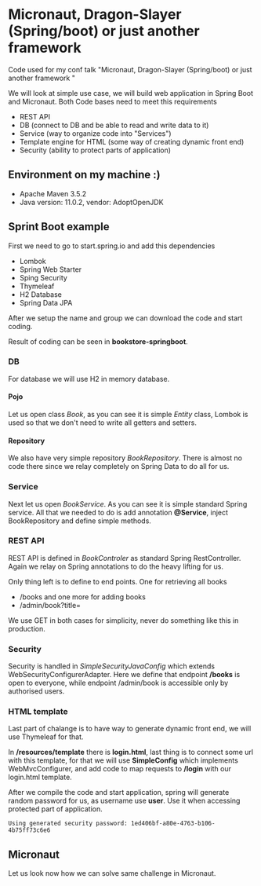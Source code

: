 # Micronaut, Dragon-Slayer (Spring/boot) or just another framework
Code used for my conf talk "Micronaut, Dragon-Slayer (Spring/boot) or just another framework "

We will look at simple use case, we will build web application in Spring Boot and Micronaut. Both Code 
bases need to meet this requirements
 
- REST API
- DB (connect to DB and be able to read and write data to it)
- Service (way to organize code into "Services")
- Template engine for HTML (some way of creating dynamic front end)
- Security (ability to protect parts of application)

## Environment on my machine :)

- Apache Maven 3.5.2
- Java version: 11.0.2, vendor: AdoptOpenJDK

## Sprint Boot example

First we need to go to start.spring.io and add this dependencies
- Lombok
- Spring Web Starter
- Sping Security
- Thymeleaf
- H2 Database
- Spring Data JPA

After we setup the name and group we can download the code and start coding.

Result of coding can be seen in **bookstore-springboot**.

### DB

For database we will use H2 in memory database.

#### Pojo

Let us open class *Book*, as you can see it is simple *Entity* class, Lombok is used so 
that we don't need to write all getters and setters. 

#### Repository

We also have very simple repository *BookRepository*. There is almost no code there
since we relay completely on Spring Data to do all for us.

### Service

Next let us open *BookService*. As you can see it is simple standard Spring service.
All that we needed to do is add annotation **@Service**, inject BookRepository and define simple methods.

### REST API

REST API is defined in *BookControler* as standard Spring RestController. Again 
we relay on Spring annotations to do the heavy lifting for us.

Only thing left is to define to end points. One for retrieving all books
- /books
and one more for adding books
- /admin/book?title=<book title>

We use GET in both cases for simplicity, never do something like this in production.

### Security

Security is handled in *SimpleSecurityJavaConfig* which extends WebSecurityConfigurerAdapter.
Here we define that endpoint **/books** is open to everyone, while endpoint /admin/book is accessible only by authorised users.

### HTML template

Last part of chalange is to have way to generate dynamic front end, we will use Thymeleaf for that.

In **/resources/template** there is **login.html**, last thing is to connect some url with this template, for that we will use
**SimpleConfig** which implements WebMvcConfigurer, and add code to map requests to **/login** with our login.html template.

After we compile the code and start application, spring will generate random password for us, as username use **user**. Use it when accessing protected part of application.
```
Using generated security password: 1ed406bf-a80e-4763-b106-4b75ff73c6e6
```

## Micronaut

Let us look now how we can solve same challenge in Micronaut.




